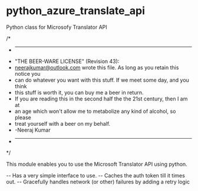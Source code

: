python_azure_translate_api
==========================

Python class for Microsofy Translator API


/*
 * ----------------------------------------------------------------------------
 * "THE BEER-WARE LICENSE" (Revision 43):
 * <neerajkumar@outlook.com> wrote this file. As long as you retain this notice you
 * can do whatever you want with this stuff. If we meet some day, and you think
 * this stuff is worth it, you can buy me a beer in return. 
 * If you are reading this in the second half the the 21st century, then I am at 
 * an age which won't allow me to metabolize any kind of alcohol, so please
 * treat yourself with a beer on my behalf.
 * -Neeraj Kumar
 * ----------------------------------------------------------------------------
 */

This module enables you to use the Microsoft Translator API using python.

-- Has a very simple interface to use.
-- Caches the auth token till it times out.
-- Gracefully handles network (or other) failures by adding a retry logic
